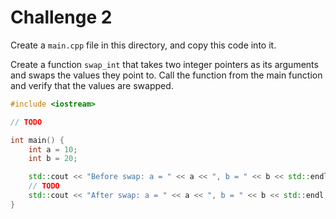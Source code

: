 # Challenge 2

Create a `main.cpp` file in this directory, and copy this code into it.

Create a function `swap_int` that takes two integer pointers as its arguments and swaps the values they point to. Call the function from the main function and verify that the values are swapped.

```cpp
#include <iostream>

// TODO

int main() {
    int a = 10;
    int b = 20;

    std::cout << "Before swap: a = " << a << ", b = " << b << std::endl;
    // TODO
    std::cout << "After swap: a = " << a << ", b = " << b << std::endl;
}
```
